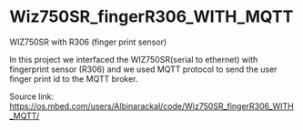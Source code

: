 # Wiz750SR_fingerR306_WITH_MQTT
WIZ750SR with R306 (finger print sensor)

In this project we interfaced the WIZ750SR(serial to ethernet) with fingerprint sensor (R306) and we used MQTT protocol to send the user finger print id to the MQTT broker.

Source link: https://os.mbed.com/users/Albinarackal/code/Wiz750SR_fingerR306_WITH_MQTT/
